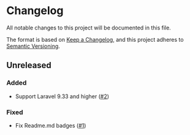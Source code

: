 # Changelog

All notable changes to this project will be documented in this file.

The format is based on [Keep a Changelog](https://keepachangelog.com/en/1.0.0/),
and this project adheres to [Semantic Versioning](https://semver.org/spec/v2.0.0.html).

## Unreleased

### Added

- Support Laravel 9.33 and higher ([#2](https://github.com/lmsqueezy/plain-ui-components/pull/2))

### Fixed

- Fix Readme.md badges ([#1](https://github.com/lmsqueezy/plain-ui-components/pull/1))

